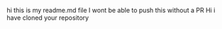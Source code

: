 hi this is my readme.md file
I wont be able to push this without a PR
Hi i have cloned your repository